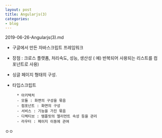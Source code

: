 ```yaml
---
layout: post
title: Angularjs(3)
categories:
- blog
---
```

2019-06-26-Angularjs(3).md


* 구글에서 만든 자바스크립트 프레임워크
* 장점 : 크로스 플랫폼, 처리속도, 성능, 생산성 ( 예) 반복되어 사용되는 리스트를 컴포넌트로 사용)
* 싱글 페이지 형태의 구성. 
* 타입스크립트 


        * 아키텍처
        - 모듈 : 화면의 구성을 묶음
        - 컴포넌트 : 화면의 구성
        - 서비스 : 기능을 가진 묶음
        - 디렉티브 : 템플릿의 엘리먼트 속성 등을 관리
        - 라우터 : 페이지 이동에 관여

ㅇㅇ
